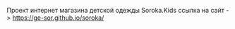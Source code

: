 Проект интернет магазина детской одежды Soroka.Kids
ссылка на сайт -> https://ge-sor.github.io/soroka/
